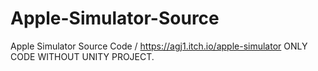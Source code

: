 # Apple-Simulator-Source
Apple Simulator Source Code / https://agj1.itch.io/apple-simulator
ONLY CODE WITHOUT UNITY PROJECT.
